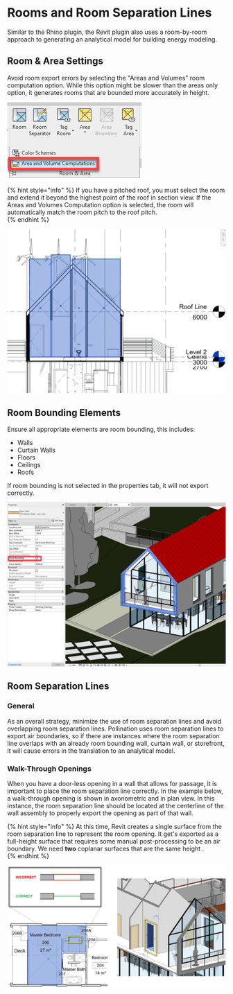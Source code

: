 # Rooms and Room Separation Lines

Similar to the Rhino plugin, the Revit plugin also uses a room-by-room approach to generating an analytical model for building energy modeling. 

## Room & Area Settings

Avoid room export errors by selecting the "Areas and Volumes" room computation option. While this option might be slower than the areas only option, it generates rooms that are bounded more accurately in height. 

![](../../.gitbook/assets/image%20%28136%29.png)

{% hint style="info" %}
If you have a pitched roof, you must select the room and extend it beyond the highest point of the roof in section view. If the Areas and Volumes Computation option is selected, the room will automatically match the room pitch to the roof pitch.    
{% endhint %}

![](../../.gitbook/assets/room-extension.gif)

## Room Bounding Elements

Ensure all appropriate elements are room bounding, this includes: 

* Walls
* Curtain Walls
* Floors
* Ceilings
* Roofs

If room bounding is not selected in the properties tab, it will not export correctly. 

![](../../.gitbook/assets/image%20%28133%29.png)

## Room Separation Lines

### General

As an overall strategy, minimize the use of room separation lines and avoid overlapping room separation lines. Pollination uses room separation lines to export air boundaries, so if there are instances where the room separation line overlaps with an already room bounding wall, curtain wall, or storefront, it will cause errors in the translation to an analytical model. 

### Walk-Through Openings 

When you have a door-less opening in a wall that allows for passage, it is important to place the room separation line correctly. In the example below, a walk-through opening is shown in axonometric and in plan view. In this instance, the room separation line should be located at the centerline of the wall assembly to properly export the opening as part of that wall. 

{% hint style="info" %}
At this time, Revit creates a single surface from the room separation line to represent the room opening. It get's exported as a full-height surface that requires some manual post-processing to be an air boundary. We need **two** coplanar surfaces that are the same height .   
{% endhint %}

![At walk-through openings, located a room separation line at the center of the wall assembly.](../../.gitbook/assets/room-separation-lines.jpg)



